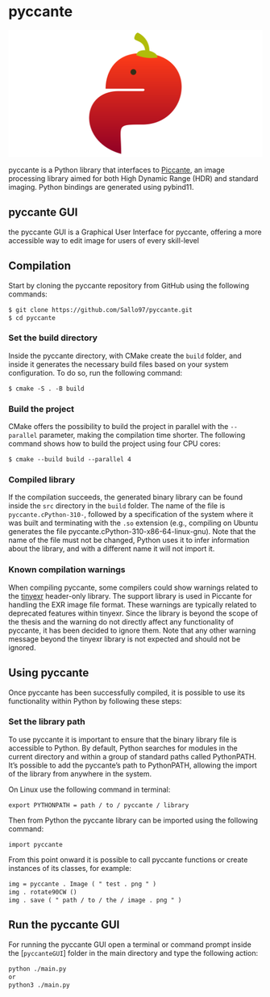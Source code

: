 # pyccante
![pyccante](project_banner.png)

pyccante is a Python library that interfaces to [Piccante](https://github.com/cnr-isti-vclab/piccante), an image processing library aimed for both High Dynamic Range (HDR) and standard imaging. Python bindings are generated using pybind11.

## pyccante GUI
the pyccante GUI is a Graphical User Interface for pyccante, offering a more accessible way to
edit image for users of every skill-level

## Compilation
Start by cloning the pyccante repository from GitHub using the following commands:
```
$ git clone https://github.com/Sallo97/pyccante.git
$ cd pyccante
```
### Set the build directory
Inside the pyccante directory, with CMake create the `build` folder, and inside it generates the necessary build files based on your system configuration. To do so, run the following command:
```
$ cmake -S . -B build
```
### Build the project
CMake offers the possibility to build the project in parallel with the `--parallel` parameter,
making the compilation time shorter. The following command shows how to build the
project using four CPU cores:
```
$ cmake --build build --parallel 4
```
### Compiled library
If the compilation succeeds, the generated binary library can be found inside the `src`
directory in the `build` folder. The name of the file is `pyccante.cPython-310-`, followed
by a specification of the system where it was built and terminating with the `.so`
extension (e.g., compiling on Ubuntu generates the file pyccante.cPython-310-x86-64-linux-gnu).
Note that the name of the file must not be changed, Python uses it to infer
information about the library, and with a different name it will not import it.

### Known compilation warnings
When compiling pyccante, some compilers could show warnings related to the [tinyexr](https://github.com/syoyo/tinyexr)
header-only library. The support library is used in Piccante for handling the EXR image
file format. These warnings are typically related to deprecated features within tinyexr.
Since the library is beyond the scope of the thesis and the warning do not directly affect
any functionality of pyccante, it has been decided to ignore them.
Note that any other warning message beyond the tinyexr library is not expected and
should not be ignored.

## Using pyccante
Once pyccante has been successfully compiled, it is possible to use its functionality
within Python by following these steps:

### Set the library path
To use pyccante it is important to ensure that the binary library file is accessible to
Python. By default, Python searches for modules in the current directory and within a
group of standard paths called PythonPATH. It’s possible to add the pyccante’s path to
PythonPATH, allowing the import of the library from anywhere in the system.

On Linux use the following command in terminal:
```
export PYTHONPATH = path / to / pyccante / library
```

Then from Python the pyccante library can be imported using the following command:
```
import pyccante
```

From this point onward it is possible to call pyccante functions or create instances of
its classes, for example:
```
img = pyccante . Image ( " test . png " )
img . rotate90CW ()
img . save ( " path / to / the / image . png " )
```

## Run the pyccante GUI
For running the pyccante GUI open a terminal or command prompt inside the [`pyccanteGUI`]
folder in the main directory and type the following action:
```
python ./main.py
or
python3 ./main.py
```
